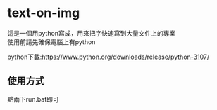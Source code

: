 # text-on-img
這是一個用python寫成，用來把字快速寫到大量文件上的專案  
使用前請先確保電腦上有python  

python下載:https://www.python.org/downloads/release/python-3107/  

## 使用方式
點兩下run.bat即可  